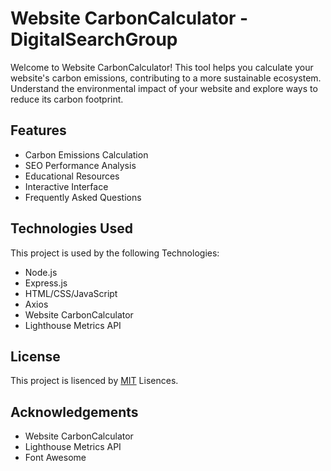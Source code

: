 
# Website CarbonCalculator - DigitalSearchGroup

Welcome to Website CarbonCalculator! This tool helps you calculate your website's carbon emissions, contributing to a more sustainable ecosystem. Understand the environmental impact of your website and explore ways to reduce its carbon footprint.


## Features

- Carbon Emissions Calculation
- SEO Performance Analysis
- Educational Resources
- Interactive Interface
- Frequently Asked Questions


## Technologies Used

This project is used by the following Technologies:

- Node.js
- Express.js
- HTML/CSS/JavaScript
- Axios
- Website CarbonCalculator 
- Lighthouse Metrics API



## License

This project is lisenced by [MIT](https://choosealicense.com/licenses/mit/) Lisences.


## Acknowledgements


- Website CarbonCalculator 
- Lighthouse Metrics API
- Font Awesome
